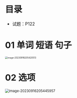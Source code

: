 # 目录

* 试题：P122





# 01 单词 短语 句子

<img src="https://cvp.oss-cn-shanghai.aliyuncs.com/picgo/202309162054764.png" alt="image-20230916205420513" style="zoom:50%;" />



# 02 选项

<img src="https://cvp.oss-cn-shanghai.aliyuncs.com/picgo/202309162054305.png" alt="image-20230916205445957" style="zoom:80%;" />

